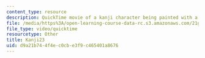 ```yaml
---
content_type: resource
description: QuickTime movie of a kanji character being painted with a brush.
file: /media/https%3A/open-learning-course-data-rc.s3.amazonaws.com/21g-504-japanese-iv-spring-2009/d9a21b744f4ec0cbe3f9c465401a8676_Kanji23.mov
file_type: video/quicktime
resourcetype: Other
title: Kanji23
uid: d9a21b74-4f4e-c0cb-e3f9-c465401a8676
---
```

